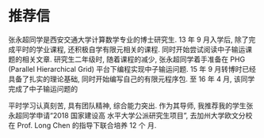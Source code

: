 # 推荐信



张永超同学是西安交通大学计算数学专业的博士研究生. 13 年 9 月入学后, 除了完成平时的学业课程, 还积极自学有限元相关的课程. 同时开始尝试阅读中子输运课题的相关文章. 研究生二年级时, 随着课程的减少, 张永超同学着手准备在 PHG (Parallel Hierarchical Grid) 平台下编程实现中子输运问题. 15 年 9 月转博时已经具备了扎实的理论基础, 同时开始编写自己的有限元程序包. 至 16 年 4 月, 该同学完成了中子输运问题的



平时学习认真刻苦, 具有团队精神, 综合能力突出. 作为其导师, 我推荐我的学生张永超同学申请“2018 国家建设高 水平大学公派研究生项目”, 去加州大学欧文分校在 Prof. Long Chen 的指导下联合培养 12 个 月. 